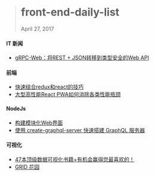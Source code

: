 
> # front-end-daily-list
> April 27, 2017

#### IT 新闻
* [gRPC-Web：将REST + JSON转移到类型安全的Web API](http://t.cn/RXnycwb)

#### 前端
* [快速结合redux和react的技巧](http://t.cn/RXnHSh2)
* [大型高性能React PWA如何消除各类性能瓶颈](http://t.cn/RXnnVzi)

#### NodeJs
* [构建模块化Web界面](http://t.cn/RXnQ1sG)
* [使用 create-graphql-server 快速搭建 GraphQL 服务器](http://t.cn/RXnmDV8)

#### 可视化
* [47本顶级数据可视化书籍+有机会赢得您最喜欢的！](http://t.cn/RXW3leP)
* [GRID 花园](http://cssgridgarden.com/)
